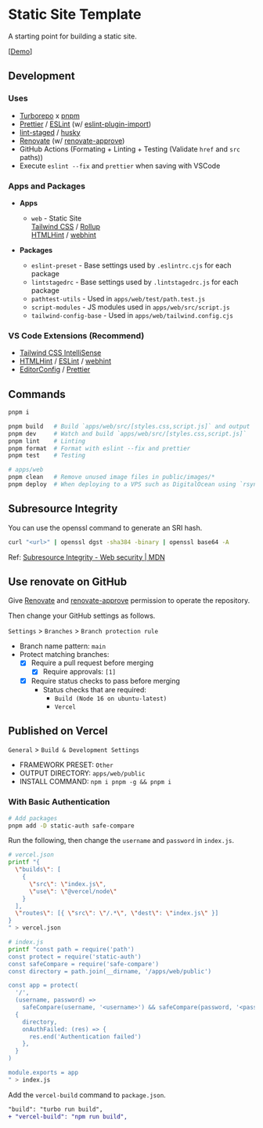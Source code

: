 # Static Site Template

A starting point for building a static site.

[[Demo](https://static-site-template.usagizmo.com/)]

## Development

### Uses

- [Turborepo](https://turborepo.org/) x [pnpm](https://pnpm.io/)
- [Prettier](https://prettier.io/) / [ESLint](https://eslint.org/) (w/ [eslint-plugin-import](https://github.com/import-js/eslint-plugin-import))
- [lint-staged](https://github.com/okonet/lint-staged) / [husky](https://github.com/typicode/husky)
- [Renovate](https://www.whitesourcesoftware.com/free-developer-tools/renovate/) (w/ [renovate-approve](https://github.com/apps/renovate-approve))
- GitHub Actions (Formating + Linting + Testing (Validate `href` and `src` paths))
- Execute `eslint --fix` and `prettier` when saving with VSCode

### Apps and Packages

- **Apps**
  - `web` - Static Site  
    [Tailwind CSS](https://tailwindcss.com/) / [Rollup](https://rollupjs.org/)  
    [HTMLHint](https://htmlhint.com/) / [webhint](https://webhint.io/)
- **Packages**

  - `eslint-preset` - Base settings used by `.eslintrc.cjs` for each package
  - `lintstagedrc` - Base settings used by `.lintstagedrc.js` for each package
  - `pathtest-utils` - Used in `apps/web/test/path.test.js`
  - `script-modules` - JS modules used in `apps/web/src/script.js`
  - `tailwind-config-base` - Used in `apps/web/tailwind.config.cjs`

### VS Code Extensions (Recommend)

- [Tailwind CSS IntelliSense](https://marketplace.visualstudio.com/items?itemName=bradlc.vscode-tailwindcss)
- [HTMLHint](https://marketplace.visualstudio.com/items?itemName=mkaufman.HTMLHint) / [ESLint](https://marketplace.visualstudio.com/items?itemName=dbaeumer.vscode-eslint) / [webhint](https://marketplace.visualstudio.com/items?itemName=webhint.vscode-webhint)
- [EditorConfig](https://marketplace.visualstudio.com/items?itemName=EditorConfig.EditorConfig) / [Prettier](https://marketplace.visualstudio.com/items?itemName=esbenp.prettier-vscode)

## Commands

```bash
pnpm i

pnpm build   # Build `apps/web/src/[styles.css,script.js]` and output `apps/web/public/*`
pnpm dev     # Watch and build `apps/web/src/[styles.css,script.js]`
pnpm lint    # Linting
pnpm format  # Format with eslint --fix and prettier
pnpm test    # Testing

# apps/web
pnpm clean   # Remove unused image files in public/images/*
pnpm deploy  # When deploying to a VPS such as DigitalOcean using `rsync`
```

## Subresource Integrity

You can use the openssl command to generate an SRI hash.

```bash
curl "<url>" | openssl dgst -sha384 -binary | openssl base64 -A
```

Ref: [Subresource Integrity - Web security | MDN](https://developer.mozilla.org/en-US/docs/Web/Security/Subresource_Integrity)

## Use renovate on GitHub

Give [Renovate](https://www.whitesourcesoftware.com/free-developer-tools/renovate/) and [renovate-approve](https://github.com/apps/renovate-approve) permission to operate the repository.

Then change your GitHub settings as follows.

`Settings` > `Branches` > `Branch protection rule`

- Branch name pattern: `main`
- Protect matching branches:
  - [x] Require a pull request before merging
    - [x] Require approvals: `[1]`
  - [x] Require status checks to pass before merging
    - Status checks that are required:
      - `Build (Node 16 on ubuntu-latest)`
      - `Vercel`

## Published on Vercel

`General` > `Build & Development Settings`

- FRAMEWORK PRESET: `Other`
- OUTPUT DIRECTORY: `apps/web/public`
- INSTALL COMMAND: `npm i pnpm -g && pnpm i`

### With Basic Authentication

```bash
# Add packages
pnpm add -D static-auth safe-compare
```

Run the following, then change the `username` and `password` in `index.js`.

```bash
# vercel.json
printf "{
  \"builds\": [
    {
      \"src\": \"index.js\",
      \"use\": \"@vercel/node\"
    }
  ],
  \"routes\": [{ \"src\": \"/.*\", \"dest\": \"index.js\" }]
}
" > vercel.json

# index.js
printf "const path = require('path')
const protect = require('static-auth')
const safeCompare = require('safe-compare')
const directory = path.join(__dirname, '/apps/web/public')

const app = protect(
  '/',
  (username, password) =>
    safeCompare(username, '<username>') && safeCompare(password, '<password>'),
  {
    directory,
    onAuthFailed: (res) => {
      res.end('Authentication failed')
    },
  }
)

module.exports = app
" > index.js
```

Add the `vercel-build` command to `package.json`.

```diff
"build": "turbo run build",
+ "vercel-build": "npm run build",
```
